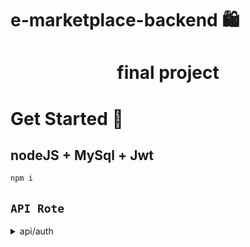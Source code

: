 # e-marketplace-backend 🛍️

<h1 align="center">final project</h1>

# Get Started 🚀 

## nodeJS + MySql + Jwt
```javascript
npm i
```

## `API Rote`
<details>
<summary>api/auth</summary>

```javascript
---------------------
POST /sign-up {
    "f_name":
    "l_name":
    "username":
    "password":
    "tel":
}
----------------------
POST /login {
    "username":
    "password":
}
------------------------
GET /getuser {
    "first_name": "nop",
    "userId": 1,
    "iat": 1670055391,
    "exp": 1670058991  
}

```
</details>
